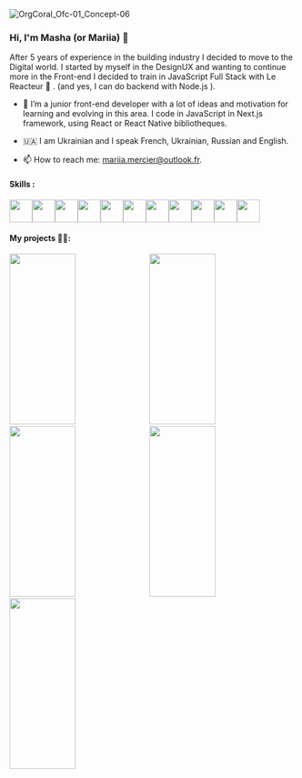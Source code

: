 
![OrgCoral_Ofc-01_Concept-06](https://user-images.githubusercontent.com/102726399/210074820-135fd1fd-6540-4826-a472-33490a536ed3.jpg)

### Hi, I'm Masha (or Mariia) 👋 

After 5 years of experience in the building industry I decided to move to the Digital world. I started by myself in the DesignUX and wanting to continue more in the Front-end I decided to train in JavaScript Full Stack with Le Reacteur 🚀 . (and yes, I can do backend with Node.js ).


- 🌱 I’m a junior front-end developer with a lot of ideas and motivation for learning and evolving in this area. I code in JavaScript in Next.js framework, using React or React Native bibliotheques. 

- 🇺🇦 I am Ukrainian and I speak French, Ukrainian, Russian and English.

- 📫 How to reach me: mariia.mercier@outlook.fr.


#### Skills :
<img src="https://user-images.githubusercontent.com/102726399/210112034-5c5b9094-1c35-4d28-bc75-6c6fff3f0aa7.png" height="40"/><img src="https://user-images.githubusercontent.com/102726399/210113732-f23f728b-9c1a-4e21-85b5-9d6572e4d88c.png" height="40"/><img src="https://user-images.githubusercontent.com/102726399/210113174-2e61f53b-de98-487c-af65-2734c1d1bd6f.png" height="40"/><img src="https://user-images.githubusercontent.com/102726399/210113173-62bcf1f2-cf7d-44b6-8915-7ebd33a05377.png" height="40"/><img src="https://user-images.githubusercontent.com/102726399/210113494-fddc99e3-f5d9-47ae-9b1f-ab688fcfbdcd.png" height="40"/><img src="https://user-images.githubusercontent.com/102726399/210111467-0f3d0a7c-fadb-4cf5-b9c4-541b5ca61495.png" height="40"/><img src="https://user-images.githubusercontent.com/102726399/210113564-6777849c-36c9-46de-828c-f1299961ac2d.png" height="40"/><img src="https://user-images.githubusercontent.com/102726399/210113326-aefc9785-74ad-49f8-89f8-010d17c681a4.png"  height="40"/><img src="https://user-images.githubusercontent.com/102726399/210112840-ea50d71b-8cb8-40b1-8adc-40a3d42093be.svg"  height="40"/><img src="https://user-images.githubusercontent.com/102726399/210113101-63523a19-0d98-4269-b73e-32ef7d375ded.png" height="40"/><img src="https://user-images.githubusercontent.com/102726399/210112338-92c5272d-3aad-4185-b594-70c3bfa219c7.png" height="40"/>








#### My projects 👩‍💻: 



<a href="https://tripadvisor-mariiamercier.netlify.app/"><img src="https://user-images.githubusercontent.com/102726399/211910124-f417b1af-ea1e-4361-8d38-8fc9881980a4.png"  width="48%" height="300"/></a>&nbsp;<a href="https://my-netflix-movies.netlify.app/" ><img src="https://user-images.githubusercontent.com/102726399/211912036-f7d80785-bb30-49c8-96c1-a57f09ba560a.png"  width="48%" height="300" /></a>&nbsp;<a href="https://my-deliveroo-replique.netlify.app/"><img src="https://user-images.githubusercontent.com/102726399/211914058-ae47b54f-6c2c-46e7-bf1a-e46269896b66.png"  width="48%" height="300" /></a>&nbsp;<a href="https://vinted-replica-mmercier.netlify.app/"><img src="https://user-images.githubusercontent.com/102726399/211914815-906889eb-ba89-438c-98ff-33f80aec5f6b.png"  width="48%" height="300" /></a>&nbsp;<a href="https://marvel-by-mmercier.netlify.app/"><img src="https://user-images.githubusercontent.com/102726399/211916241-476471c8-9c25-4edb-8d80-650552264043.png"  width="48%" height="300" /></a>









<!--
**MariiaMERCIER/MariiaMERCIER** is a ✨ _special_ ✨ repository because its `README.md` (this file) appears on your GitHub profile.

Here are some ideas to get you started:




-->
